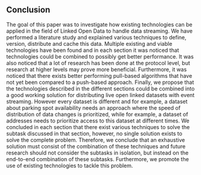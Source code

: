 ## Conclusion
The goal of this paper was to investigate how existing technologies can be applied in the field of Linked Open Data to handle data streaming. We have performed a literature study and explained various techniques to define, version, distribute and cache this data. Multiple existing and viable technologies have been found and in each section it was noticed that technologies could be combined to possibly get better performance. It was also noticed that a lot of research has been done at the protocol level, but research at higher levels may prove more beneficial. Furthermore, it was noticed that there exists better performing pull-based algorithms that have not yet been compared to a push-based approach. Finally, we propose that the technologies described in the different sections could be combined into a good working solution for distributing live open linked datasets with event streaming. However every dataset is different and for example, a dataset about parking spot availability needs an approach where the speed of distribution of data changes is prioritized, while for example, a dataset of addresses needs to prioritize access to this dataset at different times. We concluded in each section that there exist various techniques to solve the subtask discussed in that section, however, no single solution exists to solve the complete problem. Therefore, we conclude that an exhaustive solution must consist of the combination of these techniques and future research should not consider the subtasks in isolation, but instead on the end-to-end combination of these subtasks. Furthermore, we promote the use of existing technologies to tackle this problem.